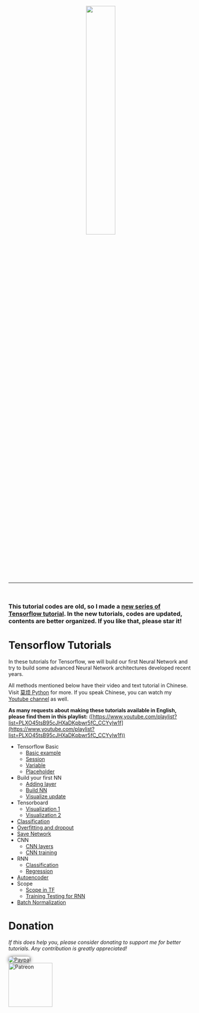 <p align="center">
    <a href="https://www.tensorflow.org/" target="_blank">
    <img width="40%" src="https://github.com/MorvanZhou/tutorials/blob/master/tensorflowTUT/logo.jpeg" style="max-width:100%;">
    </a>
</p>

---

<br>

### This tutorial codes are old, so I made a [new series of Tensorflow tutorial](https://github.com/MorvanZhou/Tensorflow-Tutorial). In the new tutorials, codes are updated, contents are better organized. If you like that, please star it!

# Tensorflow Tutorials

In these tutorials for Tensorflow, we will build our first Neural Network and try to build some advanced Neural Network architectures developed recent years.

All methods mentioned below have their video and text tutorial in Chinese. Visit [莫烦 Python](https://morvanzhou.github.io/tutorials/) for more.
If you speak Chinese, you can watch my [Youtube channel](https://www.youtube.com/channel/UCdyjiB5H8Pu7aDTNVXTTpcg) as well.

**As many requests about making these tutorials available in English, please find them in this playlist:** ([https://www.youtube.com/playlist?list=PLXO45tsB95cJHXaDKpbwr5fC_CCYylw1f](https://www.youtube.com/playlist?list=PLXO45tsB95cJHXaDKpbwr5fC_CCYylw1f))


* Tensorflow Basic
  * [Basic example](https://github.com/MorvanZhou/tutorials/blob/master/tensorflowTUT/tf5_example2/full_code.py)
  * [Session](https://github.com/MorvanZhou/tutorials/blob/master/tensorflowTUT/tensorflow6_session.py)
  * [Variable](https://github.com/MorvanZhou/tutorials/blob/master/tensorflowTUT/tensorflow7_variable.py)
  * [Placeholder](https://github.com/MorvanZhou/tutorials/blob/master/tensorflowTUT/tensorflow8_feeds.py)
* Build your first NN
  * [Adding layer](https://github.com/MorvanZhou/tutorials/blob/master/tensorflowTUT/tensorflow10_def_add_layer.py)
  * [Build NN](https://github.com/MorvanZhou/tutorials/blob/master/tensorflowTUT/tf11_build_network/full_code.py)
  * [Visualize update](https://github.com/MorvanZhou/tutorials/blob/master/tensorflowTUT/tf12_plot_result/full_code.py)
* Tensorboard
  * [Visualization 1](https://github.com/MorvanZhou/tutorials/blob/master/tensorflowTUT/tf14_tensorboard/full_code.py)
  * [Visualization 2](https://github.com/MorvanZhou/tutorials/blob/master/tensorflowTUT/tf15_tensorboard/full_code.py)
* [Classification](https://github.com/MorvanZhou/tutorials/blob/master/tensorflowTUT/tf16_classification/full_code.py)
* [Overfitting and dropout](https://github.com/MorvanZhou/tutorials/blob/master/tensorflowTUT/tf17_dropout/full_code.py)
* [Save Network](https://github.com/MorvanZhou/tutorials/blob/master/tensorflowTUT/tf19_saver.py)
* CNN
  * [CNN layers](https://github.com/MorvanZhou/tutorials/blob/master/tensorflowTUT/tf18_CNN2/full_code.py)
  * [CNN training](https://github.com/MorvanZhou/tutorials/blob/master/tensorflowTUT/tf18_CNN3/full_code.py)
* RNN
  * [Classification](https://github.com/MorvanZhou/tutorials/blob/master/tensorflowTUT/tf20_RNN2/full_code.py)
  * [Regression](https://github.com/MorvanZhou/tutorials/blob/master/tensorflowTUT/tf20_RNN2.2/full_code.py)
* [Autoencoder](https://github.com/MorvanZhou/tutorials/blob/master/tensorflowTUT/tf21_autoencoder/full_code.py)
* Scope
  * [Scope in TF](https://github.com/MorvanZhou/tutorials/blob/master/tensorflowTUT/tf22_scope/tf22_scope.py)
  * [Training Testing for RNN](https://github.com/MorvanZhou/tutorials/blob/master/tensorflowTUT/tf22_scope/tf22_RNN_scope.py)
* [Batch Normalization](https://github.com/MorvanZhou/tutorials/blob/master/tensorflowTUT/tf23_BN/tf23_BN.py)



# Donation

*If this does help you, please consider donating to support me for better tutorials. Any contribution is greatly appreciated!*

<div >
  <a href="https://www.paypal.com/cgi-bin/webscr?cmd=_donations&amp;business=morvanzhou%40gmail%2ecom&amp;lc=C2&amp;item_name=MorvanPython&amp;currency_code=AUD&amp;bn=PP%2dDonationsBF%3abtn_donateCC_LG%2egif%3aNonHosted">
    <img style="border-radius: 20px;  box-shadow: 0px 0px 10px 1px  #888888;"
         src="https://www.paypalobjects.com/webstatic/en_US/i/btn/png/silver-pill-paypal-44px.png"
         alt="Paypal"
         height="auto" ></a>
</div>

<div>
  <a href="https://www.patreon.com/morvan">
    <img src="https://morvanzhou.github.io/static/img/support/patreon.jpg"
         alt="Patreon"
         height=120></a>
</div>
